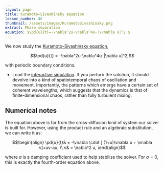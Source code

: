 ```yaml
---
layout: page
title: Kuramoto–Sivashinsky equation
lesson_number: 40
thumbnail: /assets/images/KuramotoSivashinsky.png
extract: Phase separation
equation: $\pd{u}{t}=-\nabla^2u-\nabla^4u-|\vnabla u|^2 $
---
```

We now study the [Kuramoto–Sivashinsky equation](https://en.wikipedia.org/wiki/Kuramoto%E2%80%93Sivashinsky_equation),

$$\pd{u}{t} = -\nabla^2u-\nabla^4u-|\nabla u|^2,$$

with periodic boundary conditions.

* Load the [interactive simulation](/sim/?preset=KuramotoSivashinsky). If you perturb the solution, it should devolve into a kind of spatiotemporal chaos of oscillation and movement. Importantly, the patterns which emerge have a certain set of coherent wavelengths, which suggests that the dynamics is that of finite-dimensional chaos, rather than fully turbulent mixing.

## Numerical notes

The equation above is far from the cross-diffusion kind of system our solver is built for. However, using the product rule and an algebraic substitution, we can write it as:

$$\begin{align} 
\pd{u}{t}& = -\vnabla \cdot [ (1+u)\vnabla u + \vnabla v]+uv-au, \\
 v& = \nabla^2 u,
\end{align}$$

where $a$ is a damping coefficient used to help stabilise the solver. For $a=0$, this is exactly the fourth-order equation above.
